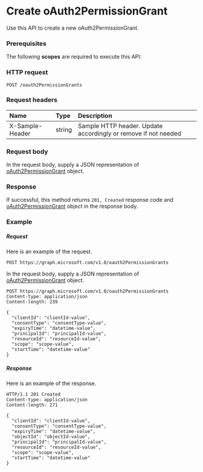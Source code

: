 # Create oAuth2PermissionGrant

Use this API to create a new oAuth2PermissionGrant.
### Prerequisites
The following **scopes** are required to execute this API: 
### HTTP request
<!-- { "blockType": "ignored" } -->
```http
POST /oauth2PermissionGrants

```
### Request headers
| Name       | Type | Description|
|:---------------|:--------|:----------|
| X-Sample-Header  | string  | Sample HTTP header. Update accordingly or remove if not needed|

### Request body
In the request body, supply a JSON representation of [oAuth2PermissionGrant](../resources/oauth2permissiongrant.md) object.


### Response
If successful, this method returns `201, Created` response code and [oAuth2PermissionGrant](../resources/oauth2permissiongrant.md) object in the response body.

### Example
##### Request
Here is an example of the request.
<!-- {
  "blockType": "request",
  "name": "create_oauth2permissiongrant_from_oauth2permissiongrants"
}-->
```http
POST https://graph.microsoft.com/v1.0/oauth2PermissionGrants
```
In the request body, supply a JSON representation of [oAuth2PermissionGrant](../resources/oauth2permissiongrant.md) object.
```http
POST https://graph.microsoft.com/v1.0/oauth2PermissionGrants
Content-type: application/json
Content-length: 239

{
  "clientId": "clientId-value",
  "consentType": "consentType-value",
  "expiryTime": "datetime-value",
  "principalId": "principalId-value",
  "resourceId": "resourceId-value",
  "scope": "scope-value",
  "startTime": "datetime-value"
}
```
##### Response
Here is an example of the response.
<!-- {
  "blockType": "response",
  "truncated": false,
  "@odata.type": "microsoft.graph.oauth2permissiongrant"
} -->
```http
HTTP/1.1 201 Created
Content-type: application/json
Content-length: 271

{
  "clientId": "clientId-value",
  "consentType": "consentType-value",
  "expiryTime": "datetime-value",
  "objectId": "objectId-value",
  "principalId": "principalId-value",
  "resourceId": "resourceId-value",
  "scope": "scope-value",
  "startTime": "datetime-value"
}
```

<!-- uuid: 8fcb5dbc-d5aa-4681-8e31-b001d5168d79
2015-10-25 14:57:30 UTC -->
<!-- {
  "type": "#page.annotation",
  "description": "Create oAuth2PermissionGrant",
  "keywords": "",
  "section": "documentation",
  "tocPath": ""
}-->